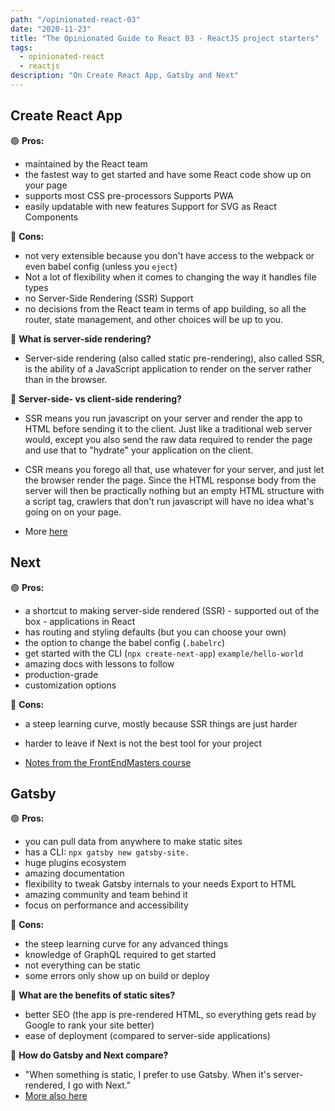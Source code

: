 ```yaml
---
path: "/opinionated-react-03"
date: "2020-11-23"
title: "The Opinionated Guide to React 03 - ReactJS project starters"
tags:
  - opinionated-react
  - reactjs
description: "On Create React App, Gatsby and Next"
---
```


## Create React App

🟢 **Pros:**

- maintained by the React team
- the fastest way to get started and have some React code show up on your page
- supports most CSS pre-processors Supports PWA
- easily updatable with new features Support for SVG as React Components

🔴 **Cons:**

- not very extensible because you don't have access to the webpack or even babel config (unless you `eject`)
- Not a lot of flexibility when it comes to changing the way it handles file types
- no Server-Side Rendering (SSR) Support
- no decisions from the React team in terms of app building, so all the router, state management, and other choices will be up to you.

🤔 **What is server-side rendering?**

- Server-side rendering (also called static pre-rendering), also called SSR, is the ability of a JavaScript application to render on the server rather than in the browser.

🤔 **Server-side- vs client-side rendering?**

- SSR means you run javascript on your server and render the app to HTML before sending it to the client. Just like a traditional web server would, except you also send the raw data required to render the page and use that to "hydrate" your application on the client.

- CSR means you forego all that, use whatever for your server, and just let the browser render the page. Since the HTML response body from the server will then be practically nothing but an empty HTML structure with a script tag, crawlers that don't run javascript will have no idea what's going on on your page.

- More [here](https://dev.to/seal125/what-is-server-side-rendering-22ik)

## Next

🟢 **Pros:**

- a shortcut to making server-side rendered (SSR) - supported out of the box - applications in React
- has routing and styling defaults (but you can choose your own)
- the option to change the babel config (`.babelrc`)
- get started with the CLI (`npx create-next-app`) `example/hello-world`
- amazing docs with lessons to follow
- production-grade
- customization options

🔴 **Cons:**

- a steep learning curve, mostly because SSR things are just harder
- harder to leave if Next is not the best tool for your project

- [Notes from the FrontEndMasters course](https://hendrixer.github.io/nextjs-course/)

## Gatsby

🟢 **Pros:**

- you can pull data from anywhere to make static sites
- has a CLI: `npx gatsby new gatsby-site.`
- huge plugins ecosystem
- amazing documentation
- flexibility to tweak Gatsby internals to your needs Export to HTML
- amazing community and team behind it
- focus on performance and accessibility

🔴 **Cons:**

- the steep learning curve for any advanced things
- knowledge of GraphQL required to get started
- not everything can be static
- some errors only show up on build or deploy

🤔 **What are the benefits of static sites?**

- better SEO (the app is pre-rendered HTML, so everything gets read by Google to rank your site better)
- ease of deployment (compared to server-side applications)

🤔 **How do Gatsby and Next compare?**

- "When something is static, I prefer to use Gatsby. When it's server-rendered, I go with Next."
- [More also here](https://swizec.com/blog/gatsby-to-nextjs-pt1-server-side-render-or-server-side-generate)
